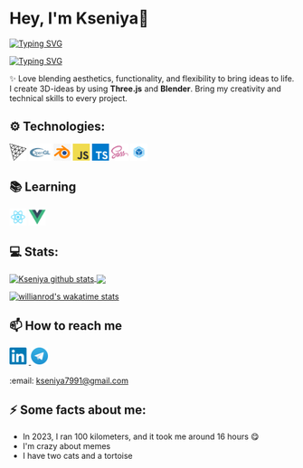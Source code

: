 # Hey, I'm Kseniya👋
[![Typing SVG](https://readme-typing-svg.demolab.com?font=Fira+Code&weight=600&size=23&duration=2000&pause=10000&color=2C89F7&repeat=false&random=false&width=500&lines=I'm+a+Creative+Frontend+Developer)](https://git.io/typing-svg)

[![Typing SVG](https://readme-typing-svg.demolab.com?font=Fira+Code&weight=600&size=21&duration=3000&pause=2000&color=24DC18&random=false&width=500&height=30&lines=Now+I'm+open+to+work)](https://git.io/typing-svg)

:sparkles: Love blending aesthetics, functionality, and flexibility to bring ideas to life. I create 3D-ideas by using **Three.js** and **Blender**. Bring my creativity and technical skills to every project. 

## ⚙ Technologies:  
<code><img height="30" src="threedotjs-color.svg"></code>
<code><img height="30" src="opengl.png"></code>
<code><img height="30" src="blender.png"></code>
<code><img height="30" src="https://raw.githubusercontent.com/github/explore/80688e429a7d4ef2fca1e82350fe8e3517d3494d/topics/javascript/javascript.png"></code>
<code><img height="30" src="https://raw.githubusercontent.com/github/explore/80688e429a7d4ef2fca1e82350fe8e3517d3494d/topics/typescript/typescript.png"></code>
<code><img height="30" src="https://raw.githubusercontent.com/github/explore/80688e429a7d4ef2fca1e82350fe8e3517d3494d/topics/sass/sass.png"></code>
<code><img height="30" src="https://raw.githubusercontent.com/github/explore/80688e429a7d4ef2fca1e82350fe8e3517d3494d/topics/webpack/webpack.png"></code>

##  :books: Learning
<code><img height="30" src="https://raw.githubusercontent.com/github/explore/80688e429a7d4ef2fca1e82350fe8e3517d3494d/topics/react/react.png"></code>
<code><img height="30" src="https://raw.githubusercontent.com/github/explore/80688e429a7d4ef2fca1e82350fe8e3517d3494d/topics/vue/vue.png"></code>

## :computer: Stats:  

<a href="https://github.com/anuraghazra/github-readme-stats">
  <img align="center" src="https://github-readme-stats.vercel.app/api?username=kseniya7991&show_icons=true&theme=cobalt" alt="Kseniya github stats"/>
</a>
<a href="https://github.com/anuraghazra/github-readme-stats">
  <img align="center" src="https://github-readme-stats.vercel.app/api/top-langs/?username=kseniya7991&layout=compact&theme=cobalt" />
</a>

[![willianrod's wakatime stats](https://github-readme-stats.vercel.app/api/wakatime?username=kseniya7991&theme=cobalt)](https://github.com/anuraghazra/github-readme-stats)

## :mailbox: How to reach me
<a href="https://www.linkedin.com/in/kavasst/" target="_blank">
<img src="linkedin.png" with="30" height="30" alt="linkedin" />
</a>
<a href="https://t.me/kavasst" target="_blank">
<img src="telegram.webp" with="30" height="30" alt="telegram" />
</a>
<br/><br/>
:email: <a href="mailto:kseniya7991@gmail.com" target="_blank">
kseniya7991@gmail.com
</a>

## :zap: Some facts about me:  
- In 2023, I ran 100 kilometers, and it took me around 16 hours :yum:
- I'm crazy about memes
- I have two cats and a tortoise


